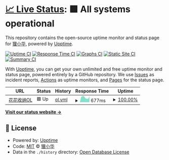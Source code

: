# [📈 Live Status](https://huage2580.github.io/watchdog_for_website): <!--live status--> **🟩 All systems operational**

This repository contains the open-source uptime monitor and status page for [狸小华](https://huage2580.github.io/watchdog_for_website), powered by [Upptime](https://github.com/upptime/upptime).

[![Uptime CI](https://github.com/huage2580/watchdog_for_website/workflows/Uptime%20CI/badge.svg)](https://github.com/huage2580/watchdog_for_website/actions?query=workflow%3A%22Uptime+CI%22)
[![Response Time CI](https://github.com/huage2580/watchdog_for_website/workflows/Response%20Time%20CI/badge.svg)](https://github.com/huage2580/watchdog_for_website/actions?query=workflow%3A%22Response+Time+CI%22)
[![Graphs CI](https://github.com/huage2580/watchdog_for_website/workflows/Graphs%20CI/badge.svg)](https://github.com/huage2580/watchdog_for_website/actions?query=workflow%3A%22Graphs+CI%22)
[![Static Site CI](https://github.com/huage2580/watchdog_for_website/workflows/Static%20Site%20CI/badge.svg)](https://github.com/huage2580/watchdog_for_website/actions?query=workflow%3A%22Static+Site+CI%22)
[![Summary CI](https://github.com/huage2580/watchdog_for_website/workflows/Summary%20CI/badge.svg)](https://github.com/huage2580/watchdog_for_website/actions?query=workflow%3A%22Summary+CI%22)

With [Upptime](https://upptime.js.org), you can get your own unlimited and free uptime monitor and status page, powered entirely by a GitHub repository. We use [Issues](https://github.com/huage2580/watchdog_for_website/issues) as incident reports, [Actions](https://github.com/huage2580/watchdog_for_website/actions) as uptime monitors, and [Pages](https://huage2580.github.io/watchdog_for_website) for the status page.

<!--start: status pages-->
<!-- This summary is generated by Upptime (https://github.com/upptime/upptime) -->
<!-- Do not edit this manually, your changes will be overwritten -->
<!-- prettier-ignore -->
| URL | Status | History | Response Time | Uptime |
| --- | ------ | ------- | ------------- | ------ |
| <img alt="" src="https://favicons.githubusercontent.com/api.master2app.com" height="13"> [花花收纳OL](https://api.master2app.com/ping/pong) | 🟩 Up | [ol.yml](https://github.com/huage2580/watchdog_for_website/commits/HEAD/history/ol.yml) | <details><summary><img alt="Response time graph" src="./graphs/ol/response-time-week.png" height="20"> 677ms</summary><br><a href="https://huage2580.github.io/watchdog_for_website/history/ol"><img alt="Response time 760" src="https://img.shields.io/endpoint?url=https%3A%2F%2Fraw.githubusercontent.com%2Fhuage2580%2Fwatchdog_for_website%2FHEAD%2Fapi%2Fol%2Fresponse-time.json"></a><br><a href="https://huage2580.github.io/watchdog_for_website/history/ol"><img alt="24-hour response time 823" src="https://img.shields.io/endpoint?url=https%3A%2F%2Fraw.githubusercontent.com%2Fhuage2580%2Fwatchdog_for_website%2FHEAD%2Fapi%2Fol%2Fresponse-time-day.json"></a><br><a href="https://huage2580.github.io/watchdog_for_website/history/ol"><img alt="7-day response time 677" src="https://img.shields.io/endpoint?url=https%3A%2F%2Fraw.githubusercontent.com%2Fhuage2580%2Fwatchdog_for_website%2FHEAD%2Fapi%2Fol%2Fresponse-time-week.json"></a><br><a href="https://huage2580.github.io/watchdog_for_website/history/ol"><img alt="30-day response time 694" src="https://img.shields.io/endpoint?url=https%3A%2F%2Fraw.githubusercontent.com%2Fhuage2580%2Fwatchdog_for_website%2FHEAD%2Fapi%2Fol%2Fresponse-time-month.json"></a><br><a href="https://huage2580.github.io/watchdog_for_website/history/ol"><img alt="1-year response time 760" src="https://img.shields.io/endpoint?url=https%3A%2F%2Fraw.githubusercontent.com%2Fhuage2580%2Fwatchdog_for_website%2FHEAD%2Fapi%2Fol%2Fresponse-time-year.json"></a></details> | <details><summary><a href="https://huage2580.github.io/watchdog_for_website/history/ol">100.00%</a></summary><a href="https://huage2580.github.io/watchdog_for_website/history/ol"><img alt="All-time uptime 100.00%" src="https://img.shields.io/endpoint?url=https%3A%2F%2Fraw.githubusercontent.com%2Fhuage2580%2Fwatchdog_for_website%2FHEAD%2Fapi%2Fol%2Fuptime.json"></a><br><a href="https://huage2580.github.io/watchdog_for_website/history/ol"><img alt="24-hour uptime 100.00%" src="https://img.shields.io/endpoint?url=https%3A%2F%2Fraw.githubusercontent.com%2Fhuage2580%2Fwatchdog_for_website%2FHEAD%2Fapi%2Fol%2Fuptime-day.json"></a><br><a href="https://huage2580.github.io/watchdog_for_website/history/ol"><img alt="7-day uptime 100.00%" src="https://img.shields.io/endpoint?url=https%3A%2F%2Fraw.githubusercontent.com%2Fhuage2580%2Fwatchdog_for_website%2FHEAD%2Fapi%2Fol%2Fuptime-week.json"></a><br><a href="https://huage2580.github.io/watchdog_for_website/history/ol"><img alt="30-day uptime 100.00%" src="https://img.shields.io/endpoint?url=https%3A%2F%2Fraw.githubusercontent.com%2Fhuage2580%2Fwatchdog_for_website%2FHEAD%2Fapi%2Fol%2Fuptime-month.json"></a><br><a href="https://huage2580.github.io/watchdog_for_website/history/ol"><img alt="1-year uptime 100.00%" src="https://img.shields.io/endpoint?url=https%3A%2F%2Fraw.githubusercontent.com%2Fhuage2580%2Fwatchdog_for_website%2FHEAD%2Fapi%2Fol%2Fuptime-year.json"></a></details>

<!--end: status pages-->

[**Visit our status website →**](https://huage2580.github.io/watchdog_for_website)

## 📄 License

- Powered by: [Upptime](https://github.com/upptime/upptime)
- Code: [MIT](./LICENSE) © [狸小华](https://huage2580.github.io/watchdog_for_website)
- Data in the `./history` directory: [Open Database License](https://opendatacommons.org/licenses/odbl/1-0/)
